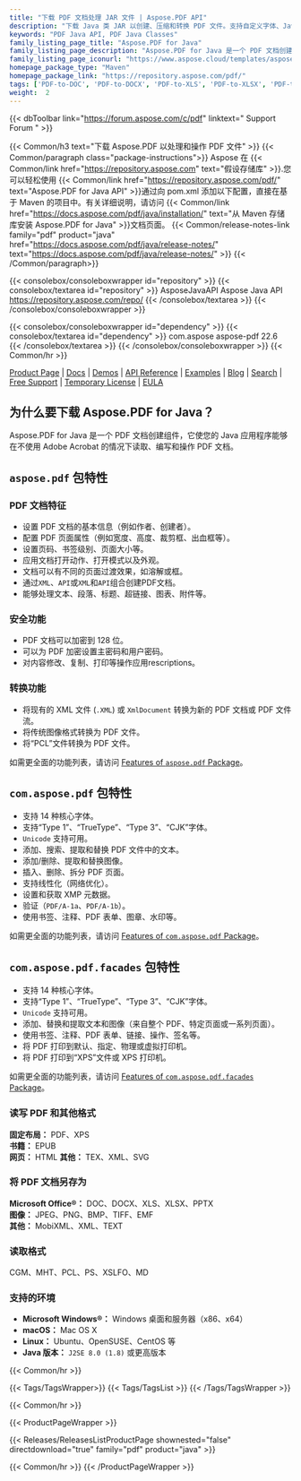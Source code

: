 ```yaml
---
title: "下载 PDF 文档处理 JAR 文件 | Aspose.PDF API"
description: "下载 Java 类 JAR 以创建、压缩和转换 PDF 文件。支持自定义字体、JavaScript、书签、图像、导出、注释、表单和打印。"
keywords: "PDF Java API, PDF Java Classes"
family_listing_page_title: "Aspose.PDF for Java"
family_listing_page_description: "Aspose.PDF for Java 是一个 PDF 文档创建 API，它使 Java 应用程序能够在不使用 Adobe Acrobat 的情况下读取、编写和操作 PDF 文档。它支持处理 PDF、XFA、TXT、HTML、PCL、XML、XPS 和图像文件格式。"
family_listing_page_iconurl: "https://www.aspose.cloud/templates/aspose/App_Themes/V3/images/pdf/272x272/aspose_pdf-for-java-min.png"
homepage_package_type: "Maven"
homepage_package_link: "https://repository.aspose.com/pdf/"
tags: ['PDF-to-DOC', 'PDF-to-DOCX', 'PDF-to-XLS', 'PDF-to-XLSX', 'PDF-to-PPTX', 'PDF-to-TIFF', 'PDF-to-SVG', 'PDF-to-EPUB', 'PDF-to-LaTeX', 'PDF-to-TeX', 'PDF-to-TXT', 'PDF-to-XPS', 'PDFA-to-PDF']
weight:  2
---
```


{{< dbToolbar link="https://forum.aspose.com/c/pdf" linktext=" Support Forum " >}}

{{< Common/h3 text="下载 Aspose.PDF 以处理和操作 PDF 文件"  >}}
{{< Common/paragraph class="package-instructions">}}
Aspose 在
{{< Common/link href="https://repository.aspose.com" text="假设存储库"  >}}.您可以轻松使用
{{< Common/link href="https://repository.aspose.com/pdf/" text="Aspose.PDF for Java API"  >}}通过向 pom.xml 添加以下配置，直接在基于 Maven 的项目中。有关详细说明，请访问
{{< Common/link href="https://docs.aspose.com/pdf/java/installation/" text="从 Maven 存储库安装 Aspose.PDF for Java"  >}}文档页面。
{{< Common/release-notes-link family="pdf" product="java" href="https://docs.aspose.com/pdf/java/release-notes/" text="https://docs.aspose.com/pdf/java/release-notes/"  >}}
{{< /Common/paragraph>}}

{{< consolebox/consoleboxwrapper id="repository" >}}
   {{< consolebox/textarea id="repository" >}} 
      <repository>
      <id>AsposeJavaAPI</id>
      <name>Aspose Java API</name>
      <url>https://repository.aspose.com/repo/</url>
      </repository> 
   {{< /consolebox/textarea >}}
{{< /consolebox/consoleboxwrapper >}}

{{< consolebox/consoleboxwrapper id="dependency" >}}
   {{< consolebox/textarea id="dependency" >}}
      <dependency>
      <groupId>com.aspose</groupId>
      <artifactId>aspose-pdf</artifactId>
      <version>22.6</version>
      </dependency>
   {{< /consolebox/textarea >}}
{{< /consolebox/consoleboxwrapper >}}
{{< Common/hr >}}

[Product Page](https://products.aspose.com/pdf/java) | [Docs](https://docs.aspose.com/pdf/java/) | [Demos](https://products.aspose.app/pdf/family) | [API Reference](https://reference.aspose.com/pdf/java) | [Examples](https://github.com/aspose-pdf/Aspose.PDF-for-Java/tree/master/Examples) | [Blog](https://blog.aspose.com/category/pdf/) | [Search](https://search.aspose.com/) | [Free Support](https://forum.aspose.com/c/pdf) | [Temporary License](https://purchase.aspose.com/temporary-license) | [EULA](https://about.aspose.com/legal/eula/)

## 为什么要下载 Aspose.PDF for Java？

Aspose.PDF for Java 是一个 PDF 文档创建组件，它使您的 Java 应用程序能够在不使用 Adobe Acrobat 的情况下读取、编写和操作 PDF 文档。

## `aspose.pdf` 包特性

### PDF 文档特征

- 设置 PDF 文档的基本信息（例如作者、创建者）。
- 配置 PDF 页面属性（例如宽度、高度、裁剪框、出血框等）。
- 设置页码、书签级别、页面大小等。
- 应用文档打开动作、打开模式以及外观。
- 文档可以有不同的页面过渡效果，如溶解或框。
- 通过`XML`、`API`或`XML`和`API`组合创建PDF文档。
- 能够处理文本、段落、标题、超链接、图表、附件等。

### 安全功能

- PDF 文档可以加密到 128 位。
- 可以为 PDF 加密设置主密码和用户密码。
- 对内容修改、复制、打印等操作应用rescriptions。

### 转换功能

- 将现有的 XML 文件 (`.XML`) 或 `XmlDocument` 转换为新的 PDF 文档或 PDF 文件流。
- 将传统图像格式转换为 PDF 文件。
- 将“PCL”文件转换为 PDF 文件。

如需更全面的功能列表，请访问 [Features of `aspose.pdf` Package](https://docs.aspose.com/pdf/java/features-of-aspose-pdf-package/)。

## `com.aspose.pdf` 包特性

- 支持 14 种核心字体。
- 支持“Type 1”、“TrueType”、“Type 3”、“CJK”字体。
- `Unicode` 支持可用。
- 添加、搜索、提取和替换 PDF 文件中的文本。
- 添加/删除、提取和替换图像。
- 插入、删除、拆分 PDF 页面。
- 支持线性化（网络优化）。
- 设置和获取 XMP 元数据。
- 验证（`PDF/A-1a`、`PDF/A-1b`）。
- 使用书签、注释、PDF 表单、图章、水印等。

如需更全面的功能列表，请访问 [Features of `com.aspose.pdf` Package](https://docs.aspose.com/pdf/java/features-of-com-aspose-pdf-package/)。

## `com.aspose.pdf.facades` 包特性

- 支持 14 种核心字体。
- 支持“Type 1”、“TrueType”、“Type 3”、“CJK”字体。
- `Unicode` 支持可用。
- 添加、替换和提取文本和图像（来自整个 PDF、特定页面或一系列页面）。
- 使用书签、注释、PDF 表单、链接、操作、签名等。
- 将 PDF 打印到默认、指定、物理或虚拟打印机。
- 将 PDF 打印到“XPS”文件或 XPS 打印机。

如需更全面的功能列表，请访问 [Features of `com.aspose.pdf.facades` Package](https://docs.aspose.com/pdf/java/features-of-com-aspose-pdf-facades-package/)。

### 读写 PDF 和其他格式

**固定布局：** PDF、XPS\
**书籍：** EPUB\
**网页：** HTML
**其他：** TEX、XML、SVG

### 将 PDF 文档另存为

**Microsoft Office®：** DOC、DOCX、XLS、XLSX、PPTX\
**图像：** JPEG、PNG、BMP、TIFF、EMF\
**其他：** MobiXML、XML、TEXT

### 读取格式

CGM、MHT、PCL、PS、XSLFO、MD

### 支持的环境

- **Microsoft Windows®：** Windows 桌面和服务器（x86、x64）
- **macOS：** Mac OS X
- **Linux：** Ubuntu、OpenSUSE、CentOS 等
- **Java 版本：** `J2SE 8.0 (1.8)` 或更高版本

{{< Common/hr >}}

{{< Tags/TagsWrapper>}}
 {{< Tags/TagsList >}}
{{< /Tags/TagsWrapper >}}

{{< Common/hr >}}

{{< ProductPageWrapper >}}
<!-- ReleasesListProductPage-->
   {{< Releases/ReleasesListProductPage shownested="false"  directdownload="true" family="pdf" product="java" >}}
<!-- /ReleasesListProductPage-->
{{< Common/hr >}}
{{< /ProductPageWrapper >}}

